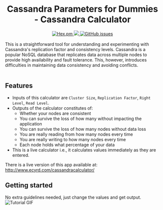 <h1 align="center">Cassandra Parameters for Dummies - Cassandra Calculator</h1>
<div align="center">
<a href="https://github.com/badges/shields/graphs/contributors" alt="Contributors">
    <img alt="Hex.pm" src="https://img.shields.io/hexpm/l/cassandra"> 
    <img src="https://img.shields.io/github/contributors/jalkanen/cassandracalculator?color=green" />
    <img alt="GitHub issues" src="https://img.shields.io/github/issues/jalkanen/cassandracalculator?color=green"></a>
</div><br>
This is a straightforward tool for understanding and experimenting with Cassandra's replication factor and consistency levels. Cassandra is a popular NoSQL database that replicates data across multiple nodes to provide high availability and fault tolerance. This, however, introduces difficulties in maintaining data consistency and avoiding conflicts.<br><br>

## Features
* Inputs of this calculator are ```Cluster Size```, ```Replication Factor```, ```Right Level```, ```Read Level```.
* Outputs of the calculator constitutes of: 
  * Whether your nodes are consistent
  * You can survive the loss of how many without impacting the application
  * You can survive the loss of how many nodes without data loss
  * You are really reading from how many nodes every time
  * You are really writing to how many nodes every time
  * Each node holds what percentage of your data
* This is a live calculator i.e., it calculates values immediately as they are entered.

There is a live version of this app available at:
http://www.ecyrd.com/cassandracalculator/

## Getting started
No extra guidelines needed, just change the values and get output.
![Tutorial GIF](https://user-images.githubusercontent.com/66861659/219908299-cc781528-8810-4405-9772-cb17946020be.gif)



